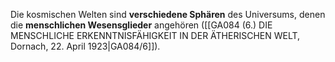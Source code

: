 
Die kosmischen Welten sind **verschiedene Sphären** des Universums, denen die **menschlichen Wesensglieder** angehören ([[GA084 (6.) DIE MENSCHLICHE ERKENNTNISFÄHIGKEIT IN DER ÄTHERISCHEN WELT, Dornach, 22. April 1923|GA084/6]]).
